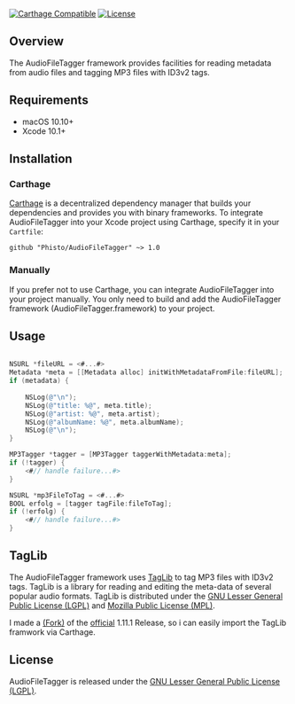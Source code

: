 [![Carthage Compatible](https://img.shields.io/badge/Carthage-compatible-4BC51D.svg?style=flat)](https://github.com/Carthage/Carthage)
[![License](https://img.shields.io/github/license/phisto/AudioFileTagger.svg)](https://github.com/Phisto/AudioFileTagger)

## Overview

The AudioFileTagger framework provides facilities for reading metadata from audio files and tagging MP3 files with ID3v2 tags.


## Requirements

- macOS 10.10+
- Xcode 10.1+


## Installation

### Carthage

[Carthage](https://github.com/Carthage/Carthage) is a decentralized dependency manager that builds your dependencies and provides you with binary frameworks. To integrate AudioFileTagger into your Xcode project using Carthage, specify it in your `Cartfile`:

```ogdl
github "Phisto/AudioFileTagger" ~> 1.0
```

### Manually

If you prefer not to use Carthage, you can integrate AudioFileTagger into your project manually.
You only need to build and add the AudioFileTagger framework (AudioFileTagger.framework) to your project. 


## Usage

```objectivec

NSURL *fileURL = <#...#>
Metadata *meta = [[Metadata alloc] initWithMetadataFromFile:fileURL];
if (metadata) {
    
    NSLog(@"\n");
    NSLog(@"title: %@", meta.title);
    NSLog(@"artist: %@", meta.artist);
    NSLog(@"albumName: %@", meta.albumName);
    NSLog(@"\n");
}

MP3Tagger *tagger = [MP3Tagger taggerWithMetadata:meta];
if (!tagger) {
    <#// handle failure...#>
}

NSURL *mp3FileToTag = <#...#>
BOOL erfolg = [tagger tagFile:fileToTag];
if (!erfolg) {
    <#// handle failure...#>
}

```


## TagLib

The AudioFileTagger framework uses [TagLib](https://taglib.org/) to tag MP3 files with ID3v2 tags.
TagLib is a library for reading and editing the meta-data of several popular audio formats. TagLib is distributed under the [GNU Lesser General Public License (LGPL)](https://www.gnu.org/licenses/) and [Mozilla Public License (MPL)](https://www.mozilla.org/en-US/MPL/). 

I made a [(Fork)](https://github.com/Phisto/TagLib) of the [official](https://taglib.org/) 1.11.1 Release, so i can easily import the TagLib framwork via Carthage.


## License

AudioFileTagger is released under the [GNU Lesser General Public License (LGPL)](https://www.gnu.org/licenses/). 
